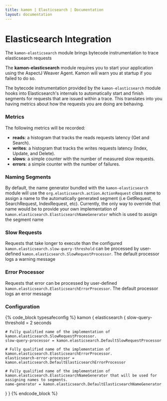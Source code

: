 ```yaml
---
title: kamon | Elasticsearch | Documentation
layout: documentation
---
```


Elasticsearch Integration
=================


The `kamon-elasticsearch` module brings bytecode instrumentation to trace elasticsearch requests

<p class="alert alert-info">
The <b>kamon-elasticsearch</b> module requires you to start your application using the AspectJ Weaver Agent. Kamon will warn you
at startup if you failed to do so.
</p>

The bytecode instrumentation provided by the `kamon-elasticsearch` module hooks into Elasticsearch's internals to automatically
start and finish segments for requests that are issued within a trace. This translates into you having metrics about how
the requests you are doing are behaving.

### Metrics ###

The following metrics will be recorded:

* __reads__: a histogram that tracks the reads requests latency (Get and Search).
* __writes__: a histogram that tracks the writes requests latency (Index, Update, and Delete).
* __slows__: a simple counter with the number of measured slow requests.
* __errors__: a simple counter with the number of failures.

### Naming Segments ###

By default, the name generator bundled with the `kamon-elasticsearch` module will use the `org.elasticsearch.action.ActionRequest` class name
to assign a name to the automatically generated segment (i.e GetRequest, SearchRequest, IndexRequest, etc). Currently, the only way to override
that name would be to provide your own implementation of `kamon.elasticsearch.ElasticsearchNameGenerator` which is used to assign the segment name

### Slow Requests ###

Requests that take longer to execute than the configured `kamon.elasticsearch.slow-query-threshold` can be processed by user-defined
`kamon.elasticsearch.SlowRequestProcessor`. The default processor logs a warning message

### Error Processor ###
Requests that error can be processed by user-defined `kamon.elasticsearch.ElasticsearchErrorProcessor`. The default processor logs an error message

### Configuration ###

{% code_block typesafeconfig %}
kamon {
  elasticsearch {
    slow-query-threshold = 2 seconds

    # Fully qualified name of the implementation of kamon.elasticsearch.SlowRequestProcessor.
    slow-query-processor = kamon.elasticsearch.DefaultSlowRequestProcessor

    # Fully qualified name of the implementation of kamon.elasticsearch.ElasticsearchErrorProcessor.
    elasticsearch-error-processor = kamon.elasticsearch.DefaultElasticsearchErrorProcessor

    # Fully qualified name of the implementation of kamon.elasticsearch.ElasticsearchNameGenerator that will be used for assigning names to segments.
    name-generator = kamon.elasticsearch.DefaultElasticsearchNameGenerator
  }
}
{% endcode_block %}
